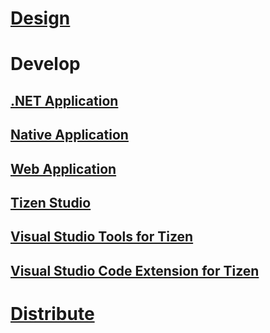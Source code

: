 # [Design](/application/design/index.md)
# Develop
## [.NET Application](/application/dotnet/index.md)
## [Native Application](/application/native/index.md)
## [Web Application](/application/web/index.md)
## [Tizen Studio](/application/tizen-studio/index.md)
## [Visual Studio Tools for Tizen](/application/vstools/index.md)
## [Visual Studio Code Extension for Tizen](/application/vscode-ext/index.md)
# [Distribute](/application/distribute/index.md)
